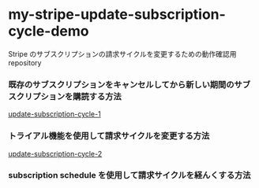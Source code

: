 # my-stripe-update-subscription-cycle-demo

Stripe のサブスクリプションの請求サイクルを変更するための動作確認用 repository

### 既存のサブスクリプションをキャンセルしてから新しい期間のサブスクリプションを購読する方法

[update-subscription-cycle-1](update-subscription-cycle-1)

### トライアル機能を使用して請求サイクルを変更する方法

[update-subscription-cycle-2](update-subscription-cycle-2)

### subscription schedule を使用して請求サイクルを経んくする方法
